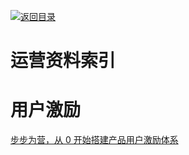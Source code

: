[![返回目录](https://parg.co/UGo)](https://parg.co/b4z) 





# 运营资料索引


# 用户激励
[步步为营，从 0 开始搭建产品用户激励体系](http://36kr.com/p/532208.html?utm_source=tuicool&utm_medium=referral)
